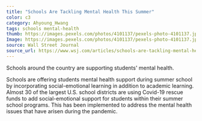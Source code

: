 ```yaml
---
title: "Schools Are Tackling Mental Health This Summer"
color: c3
category: Ahyoung_Hwang
tags: schools mental-health
thumb: https://images.pexels.com/photos/4101137/pexels-photo-4101137.jpeg?auto=compress&cs=tinysrgb&w=350
Image: https://images.pexels.com/photos/4101137/pexels-photo-4101137.jpeg?auto=compress&cs=tinysrgb&w=600
source: Wall Street Journal
source_url: https://www.wsj.com/articles/schools-are-tackling-mental-health-this-summer-11657202401
---
```


Schools around the country are supporting students' mental health.
<!--more-->

Schools are offering students mental health support during summer school by incorporating social-emotional learning in addition to academic learning. Almost 30 of the largest U.S. school districts are using Covid-19 rescue funds to add social-emotional support for students within their summer school programs. This has been implemented to address the mental health issues that have arisen during the pandemic.
